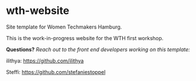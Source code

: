 # wth-website
Site template for Women Techmakers Hamburg.

This is the work-in-progress website for the WTH first workshop.

**Questions?** *Reach out to the front end developers working on this template:* 

ilithya: https://github.com/ilithya

Steffi: https://github.com/stefaniestoppel